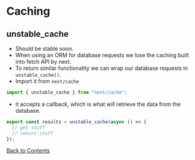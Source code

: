 # Caching

## unstable_cache

- Should be stable soon.
- When using an ORM for database requests we lose the caching built into fetch API by next.
- To return similar functionality we can wrap our database requests in `unstable_cache()`.
- Import it from `next/cache`

```ts
import { unstable_cache } from "next/cache";
```

- it accepts a callback, which is what will retrieve the data from the database.

```ts
export const results = unstable_cache(async () => {
  // get stuff
  // return stuff
});
```

[Back to Contents](../README.md)
